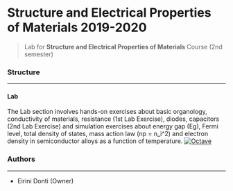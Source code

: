# Structure and Electrical Properties of Materials 2019-2020
> Lab for **Structure and Electrical Properties of Materials** Course (2nd semester)

### Structure
---
#### Lab

The Lab section involves hands-on exercises about basic organology, conductivity of materials, resistance (1st Lab Exercise), diodes, capacitors (2nd Lab Exercise)  and simulation exercises about energy gap (Eg), Fermi level, total density of states, mass action law \(np = n_i^2\) and electron density in semiconductor alloys as a function of temperature. [![Octave](https://img.shields.io/badge/OCTAVE-darkblue?style=for-the-badge&logo=octave&logoColor=fcd683)](https://octave.org/)


### Authors
---

- Eirini Donti (Owner)

<!-- ### License
--- -->

